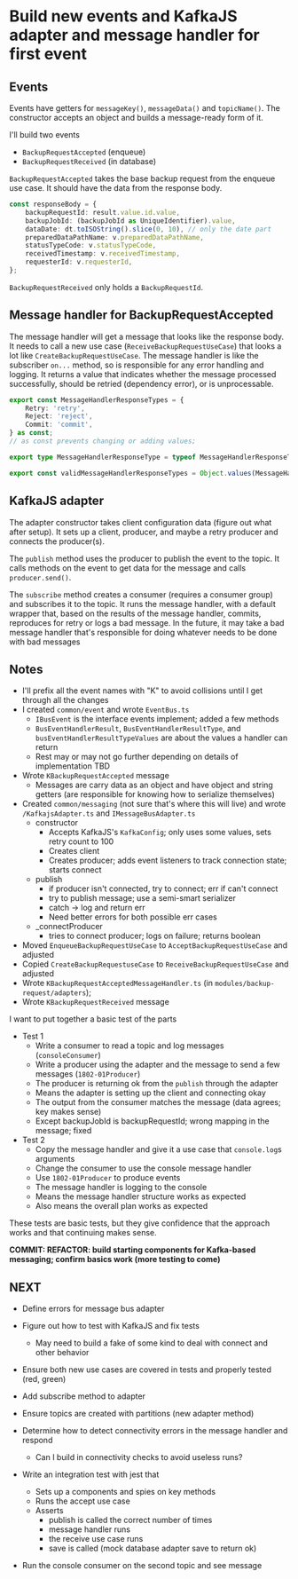 # Build new events and KafkaJS adapter and message handler for first event

## Events

Events have getters for `messageKey()`, `messageData()` and `topicName()`. The constructor accepts an object and builds a message-ready form of it.

I'll build two events

-  `BackupRequestAccepted` (enqueue)
-  `BackupRequestReceived` (in database)

`BackupRequestAccepted` takes the base backup request from the enqueue use case. It should have the data from the response body.

```typescript
const responseBody = {
	backupRequestId: result.value.id.value,
	backupJobId: (backupJobId as UniqueIdentifier).value,
	dataDate: dt.toISOString().slice(0, 10), // only the date part
	preparedDataPathName: v.preparedDataPathName,
	statusTypeCode: v.statusTypeCode,
	receivedTimestamp: v.receivedTimestamp,
	requesterId: v.requesterId,
};
```

`BackupRequestReceived` only holds a `BackupRequestId`.

## Message handler for BackupRequestAccepted

The message handler will get a message that looks like the response body. It needs to call a new use case (`ReceiveBackupRequestUseCase`) that looks a lot like `CreateBackupRequestUseCase`. The message handler is like the subscriber `on...` method, so is responsible for any error handling and logging. It returns a value that indicates whether the message processed successfully, should be retried (dependency error), or is unprocessable.

```typescript
export const MessageHandlerResponseTypes = {
	Retry: 'retry',
	Reject: 'reject',
	Commit: 'commit',
} as const;
// as const prevents changing or adding values;

export type MessageHandlerResponseType = typeof MessageHandlerResponseTypes[keyof typeof MessageHandlerResponseTypes];

export const validMessageHandlerResponseTypes = Object.values(MessageHandlerResponseTypes);
```

## KafkaJS adapter

The adapter constructor takes client configuration data (figure out what after setup). It sets up a client, producer, and maybe a retry producer and connects the producer(s).

The `publish` method uses the producer to publish the event to the topic. It calls methods on the event to get data for the message and calls `producer.send()`.

The `subscribe` method creates a consumer (requires a consumer group) and subscribes it to the topic. It runs the message handler, with a default wrapper that, based on the results of the message handler, commits, reproduces for retry or logs a bad message. In the future, it may take a bad message handler that's responsible for doing whatever needs to be done with bad messages

## Notes

-  I'll prefix all the event names with "K" to avoid collisions until I get through all the changes
-  I created `common/event` and wrote `EventBus.ts`
   -  `IBusEvent` is the interface events implement; added a few methods
   -  `BusEventHandlerResult`, `BusEventHandlerResultType`, and `busEventHandlerResultTypeValues` are about the values a handler can return
   -  Rest may or may not go further depending on details of implementation TBD
-  Wrote `KBackupRequestAccepted` message
   -  Messages are carry data as an object and have object and string getters (are responsible for knowing how to serialize themselves)
-  Created `common/messaging` (not sure that's where this will live) and wrote `/KafkajsAdapter.ts` and `IMessageBusAdapter.ts`
   -  constructor
      -  Accepts KafkaJS's `KafkaConfig`; only uses some values, sets retry count to 100
      -  Creates client
      -  Creates producer; adds event listeners to track connection state; starts connect
   -  publish
      -  if producer isn't connected, try to connect; err if can't connect
      -  try to publish message; use a semi-smart serializer
      -  catch -> log and return err
      -  Need better errors for both possible err cases
   -  \_connectProducer
      -  tries to connect producer; logs on failure; returns boolean
-  Moved `EnqueueBackupRequestUseCase` to `AcceptBackupRequestUseCase` and adjusted
-  Copied `CreateBackupRequestuseCase` to `ReceiveBackupRequestUseCase` and adjusted
-  Wrote `KBackupRequestAcceptedMessageHandler.ts` (in `modules/backup-request/adapters`);
-  Wrote `KBackupRequestReceived` message

I want to put together a basic test of the parts

-  Test 1
   -  Write a consumer to read a topic and log messages (`consoleConsumer`)
   -  Write a producer using the adapter and the message to send a few messages (`1802-01Producer`)
   -  The producer is returning ok from the `publish` through the adapter
   -  Means the adapter is setting up the client and connecting okay
   -  The output from the consumer matches the message (data agrees; key makes sense)
   -  Except backupJobId is backupRequestId; wrong mapping in the message; fixed
-  Test 2
   -  Copy the message handler and give it a use case that `console.log`s arguments
   -  Change the consumer to use the console message handler
   -  Use `1802-01Producer` to produce events
   -  The message handler is logging to the console
   -  Means the message handler structure works as expected
   -  Also means the overall plan works as expected

These tests are basic tests, but they give confidence that the approach works and that continuing makes sense.

**COMMIT: REFACTOR: build starting components for Kafka-based messaging; confirm basics work (more testing to come)**

## NEXT

-  Define errors for message bus adapter
-  Figure out how to test with KafkaJS and fix tests
   -  May need to build a fake of some kind to deal with connect and other behavior
-  Ensure both new use cases are covered in tests and properly tested (red, green)
-  Add subscribe method to adapter
-  Ensure topics are created with partitions (new adapter method)
-  Determine how to detect connectivity errors in the message handler and respond

   -  Can I build in connectivity checks to avoid useless runs?

-  Write an integration test with jest that
   -  Sets up a components and spies on key methods
   -  Runs the accept use case
   -  Asserts
      -  publish is called the correct number of times
      -  message handler runs
      -  the receive use case runs
      -  save is called (mock database adapter save to return ok)
-  Run the console consumer on the second topic and see message

